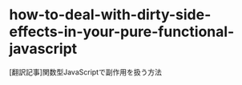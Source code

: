 # how-to-deal-with-dirty-side-effects-in-your-pure-functional-javascript
[翻訳記事]関数型JavaScriptで副作用を扱う方法

